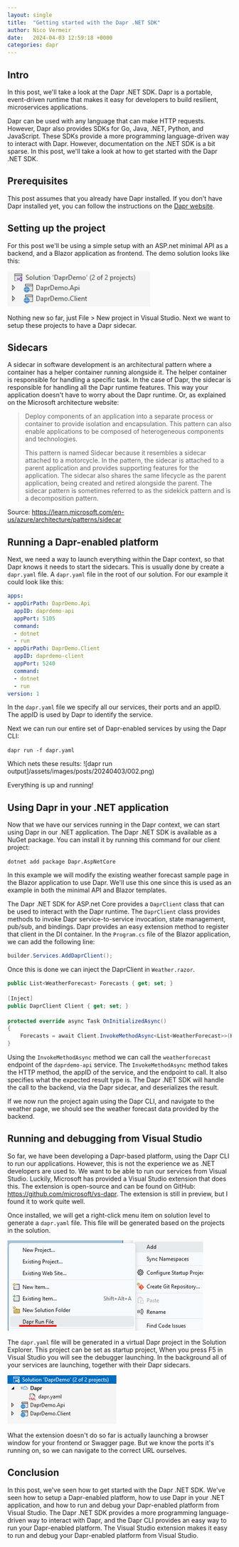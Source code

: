 ```yaml
---
layout: single
title:  "Getting started with the Dapr .NET SDK"
author: Nico Vermeir
date:   2024-04-03 12:59:18 +0000
categories: dapr
---
```


## Intro
In this post, we'll take a look at the Dapr .NET SDK. Dapr is a portable, event-driven runtime that makes it easy for developers to build resilient, microservices applications. 

Dapr can be used with any language that can make HTTP requests. However, Dapr also provides SDKs for Go, Java, .NET, Python, and JavaScript. These SDKs provide a more programming language-driven way to interact with Dapr. However, documentation on the .NET SDK is a bit sparse. In this post, we'll take a look at how to get started with the Dapr .NET SDK.

## Prerequisites
This post assumes that you already have Dapr installed. If you don't have Dapr installed yet, you can follow the instructions on the [Dapr website](https://docs.dapr.io/getting-started/).

## Setting up the project
For this post we'll be using a simple setup with an ASP.net minimal API as a backend, and a Blazor application as frontend. The demo solution looks like this:

![Starter solution](/assets/images/posts/20240403/001.png)

Nothing new so far, just File > New project in Visual Studio. Next we want to setup these projects to have a Dapr sidecar.

## Sidecars
A sidecar in software development is an architectural pattern where a container has a helper container running alongside it. The helper container is responsible for handling a specific task. In the case of Dapr, the sidecar is responsible for handling all the Dapr runtime features. This way your application doesn't have to worry about the Dapr runtime. Or, as explained on the Microsoft architecture website:

> Deploy components of an application into a separate process or container to provide isolation and encapsulation. This pattern can also enable applications to be composed of heterogeneous components and technologies.
>
> This pattern is named Sidecar because it resembles a sidecar attached to a motorcycle. In the pattern, the sidecar is attached to a parent application and provides supporting features for the application. The sidecar also shares the same lifecycle as the parent application, being created and retired alongside the parent. The sidecar pattern is sometimes referred to as the sidekick pattern and is a decomposition pattern.

Source: https://learn.microsoft.com/en-us/azure/architecture/patterns/sidecar

## Running a Dapr-enabled platform
Next, we need a way to launch everything within the Dapr context, so that Dapr knows it needs to start the sidecars. This is usually done by create a `dapr.yaml` file. A `dapr.yaml` file in the root of our solution. For our example it could look like this:

```yaml
apps:
- appDirPath: DaprDemo.Api
  appID: daprdemo-api
  appPort: 5105
  command:
  - dotnet
  - run
- appDirPath: DaprDemo.Client
  appID: daprdemo-client
  appPort: 5240
  command:
  - dotnet
  - run
version: 1
```
In the `dapr.yaml` file we specify all our services, their ports and an appID. The appID is used by Dapr to identify the service.

Next we can run our entire set of Dapr-enabled services by using the Dapr CLI:

`dapr run -f dapr.yaml`

Which nets these results:
![dapr run output]/assets/images/posts/20240403/002.png)

Everything is up and running!

## Using Dapr in your .NET application
Now that we have our services running in the Dapr context, we can start using Dapr in our .NET application. The Dapr .NET SDK is available as a NuGet package. You can install it by running this command for our client project:

`dotnet add package Dapr.AspNetCore`

In this example we will modify the existing weather forecast sample page in the Blazor application to use Dapr. We'll use this one since this is used as an example in both the minimal API and Blazor templates.

The Dapr .NET SDK for ASP.net Core provides a `DaprClient` class that can be used to interact with the Dapr runtime. The `DaprClient` class provides methods to invoke Dapr service-to-service invocation, state management, pub/sub, and bindings. Dapr provides an easy extension method to register that client in the DI container. In the `Program.cs` file of the Blazor application, we can add the following line:

```csharp
builder.Services.AddDaprClient();
```
Once this is done we can inject the DaprClient in `Weather.razor`.

```csharp
public List<WeatherForecast> Forecasts { get; set; }

[Inject]
public DaprClient Client { get; set; }

protected override async Task OnInitializedAsync()
{
    Forecasts = await Client.InvokeMethodAsync<List<WeatherForecast>>(HttpMethod.Get, "daprdemo-api", "weatherforecast");
}
```

Using the `InvokeMethodAsync` method we can call the `weatherforecast` endpoint of the `daprdemo-api` service. The `InvokeMethodAsync` method takes the HTTP method, the appID of the service, and the endpoint to call. It also specifies what the expected result type is. The Dapr .NET SDK will handle the call to the backend, via the Dapr sidecar, and deserializes the result.

If we now run the project again using the Dapr CLI, and navigate to the weather page, we should see the weather forecast data provided by the backend.

## Running and debugging from Visual Studio
So far, we have been developing a Dapr-based platform, using the Dapr CLI to run our applications. However, this is not the experience we as .NET developers are used to. We want to be able to run our services from Visual Studio. Luckily, Microsoft has provided a Visual Studio extension that does this. The extension is open-source and can be found on GitHub:
https://github.com/microsoft/vs-dapr. The extension is still in preview, but I found it to work quite well.

Once installed, we will get a right-click menu item on solution level to generate a `dapr.yaml` file. This file will be generated based on the projects in the solution. 

![New menu item](/assets/images/posts/20240403/003.png)

The `dapr.yaml` file will be generated in a virtual Dapr project in the Solution Explorer. This project can be set as startup project, When you press F5 in Visual Studio you will see the debugger launching. In the background all of your services are launching, together with their Dapr sidecars.

![Solution with Dapr project](/assets/images/posts/20240403/004.png)

What the extension doesn't do so far is actually launching a browser window for your frontend or Swagger page. But we know the ports it's running on, so we can navigate to the correct URL ourselves.

## Conclusion
In this post, we've seen how to get started with the Dapr .NET SDK. We've seen how to setup a Dapr-enabled platform, how to use Dapr in your .NET application, and how to run and debug your Dapr-enabled platform from Visual Studio. The Dapr .NET SDK provides a more programming language-driven way to interact with Dapr, and the Dapr CLI provides an easy way to run your Dapr-enabled platform. The Visual Studio extension makes it easy to run and debug your Dapr-enabled platform from Visual Studio. 